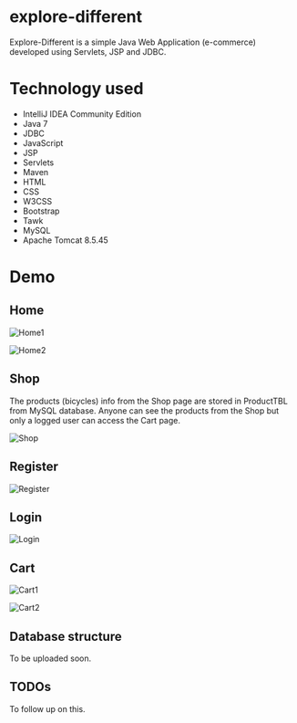 # explore-different
Explore-Different is a simple Java Web Application (e-commerce) developed using Servlets, JSP and JDBC.

# Technology used
* IntelliJ IDEA Community Edition
* Java 7
* JDBC
* JavaScript
* JSP
* Servlets
* Maven
* HTML
* CSS
* W3CSS
* Bootstrap
* Tawk
* MySQL
* Apache Tomcat 8.5.45

# Demo
## Home
![Home1](https://i.ibb.co/BCzYHP9/Screenshot-2020-07-05-at-18-59-32.png)

![Home2](https://i.ibb.co/RytMv0J/Home2.png)

## Shop
The products (bicycles) info from the Shop page are stored in ProductTBL from MySQL database. Anyone can see the products from the Shop but only a logged user can access the Cart page.

![Shop](https://i.ibb.co/jRD9vH5/Screenshot-2020-07-05-at-19-00-43.png)

## Register
![Register](https://i.ibb.co/4jK9p3v/Register.png)

## Login
![Login](https://i.ibb.co/NKS9P6W/Screenshot-2020-07-05-at-19-02-50.png)

## Cart
![Cart1](https://i.ibb.co/hmgZdjP/Cart-Empty.png)

![Cart2](https://i.ibb.co/2kCphqs/Cart-Items.png)

## Database structure
To be uploaded soon.
## TODOs
To follow up on this.
